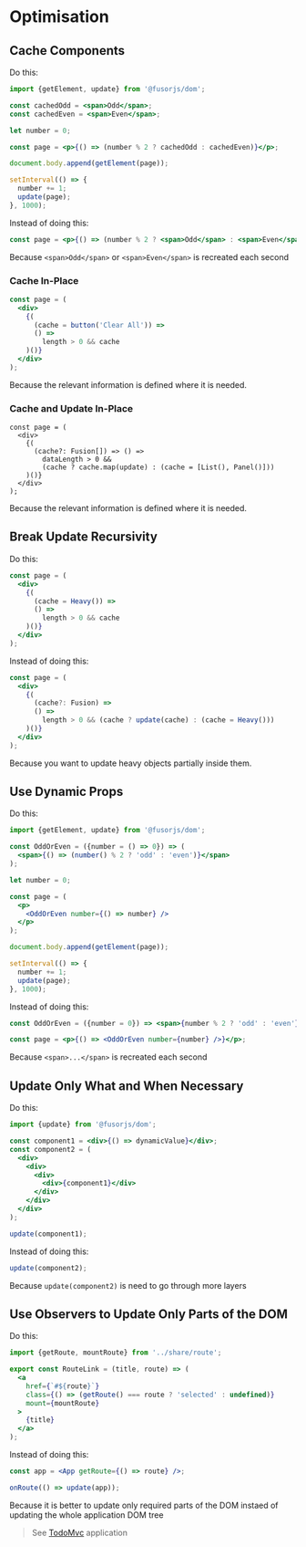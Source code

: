 # Optimisation

## Cache Components

Do this:

```jsx
import {getElement, update} from '@fusorjs/dom';

const cachedOdd = <span>Odd</span>;
const cachedEven = <span>Even</span>;

let number = 0;

const page = <p>{() => (number % 2 ? cachedOdd : cachedEven)}</p>;

document.body.append(getElement(page));

setInterval(() => {
  number += 1;
  update(page);
}, 1000);
```

Instead of doing this:

```jsx
const page = <p>{() => (number % 2 ? <span>Odd</span> : <span>Even</span>)}</p>;
```

Because `<span>Odd</span>` or `<span>Even</span>` is recreated each second

### Cache In-Place

```jsx
const page = (
  <div>
    {(
      (cache = button('Clear All')) =>
      () =>
        length > 0 && cache
    )()}
  </div>
);
```

Because the relevant information is defined where it is needed.

### Cache and Update In-Place

```tsx
const page = (
  <div>
    {(
      (cache?: Fusion[]) => () =>
        dataLength > 0 &&
        (cache ? cache.map(update) : (cache = [List(), Panel()]))
    )()}
  </div>
);
```

Because the relevant information is defined where it is needed.

## Break Update Recursivity

Do this:

```jsx
const page = (
  <div>
    {(
      (cache = Heavy()) =>
      () =>
        length > 0 && cache
    )()}
  </div>
);
```

Instead of doing this:

```jsx
const page = (
  <div>
    {(
      (cache?: Fusion) =>
      () =>
        length > 0 && (cache ? update(cache) : (cache = Heavy()))
    )()}
  </div>
);
```

Because you want to update heavy objects partially inside them.

## Use Dynamic Props

Do this:

```jsx
import {getElement, update} from '@fusorjs/dom';

const OddOrEven = ({number = () => 0}) => (
  <span>{() => (number() % 2 ? 'odd' : 'even')}</span>
);

let number = 0;

const page = (
  <p>
    <OddOrEven number={() => number} />
  </p>
);

document.body.append(getElement(page));

setInterval(() => {
  number += 1;
  update(page);
}, 1000);
```

Instead of doing this:

```jsx
const OddOrEven = ({number = 0}) => <span>{number % 2 ? 'odd' : 'even'}</span>;

const page = <p>{() => <OddOrEven number={number} />}</p>;
```

Because `<span>...</span>` is recreated each second

## Update Only What and When Necessary

Do this:

```jsx
import {update} from '@fusorjs/dom';

const component1 = <div>{() => dynamicValue}</div>;
const component2 = (
  <div>
    <div>
      <div>
        <div>{component1}</div>
      </div>
    </div>
  </div>
);

update(component1);
```

Instead of doing this:

```jsx
update(component2);
```

Because `update(component2)` is need to go through more layers

## Use Observers to Update Only Parts of the DOM

Do this:

```jsx
import {getRoute, mountRoute} from '../share/route';

export const RouteLink = (title, route) => (
  <a
    href={`#${route}`}
    class={() => (getRoute() === route ? 'selected' : undefined)}
    mount={mountRoute}
  >
    {title}
  </a>
);
```

Instead of doing this:

```jsx
const app = <App getRoute={() => route} />;

onRoute(() => update(app));
```

Because it is better to update only required parts of the DOM instaed of updating the whole application DOM tree

> See [TodoMvc](https://github.com/fusorjs/todomvc) application
